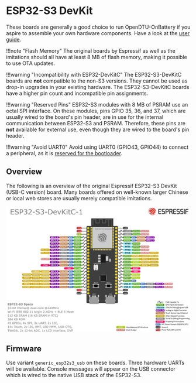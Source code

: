 # ESP32-S3 DevKit

These boards are generally a good choice to run OpenDTU-OnBattery if you aspire
to assemble your own hardware components. Have a look at the [user
guide](https://docs.espressif.com/projects/esp-dev-kits/en/latest/esp32s3/esp32-s3-devkitc-1/user_guide.html).

!!!note "Flash Memory"
    The original boards by Espressif as well as the imitations should all have
    at least 8 MB of flash memory, making it possible to use OTA updates.

!!!warning "Incompatibility with ESP32-DevKitC"
    The ESP32-S3-DevKitC boards are **not** compatible to the non-S3 versions.
    They cannot be used as drop-in upgrades in your existing hardware.
    The ESP32-S3-DevKitC boards have a higher pin count and incompatible pin
    assignments.

!!!warning "Reserved Pins"
    ESP32-S3 modules with 8 MB of PSRAM use an octal SPI interface. On these
    modules, pins GPIO 35, 36, and 37, which are usually wired to the board's
    pin header, are in use for the internal communication between ESP32-S3 and
    PSRAM. Therefore, these pins are **not** available for external use, even
    though they are wired to the board's pin header.

!!!warning "Avoid UART0"
    Avoid using UART0 (GPIO43, GPIO44) to connect a peripheral, as it is
    [reserved for the bootloader](limitations.md#using-uart0).

## Overview

The following is an overview of the original Espressif ESP32-S3 DevKit (USB-C
version) board. Many boards offered on well-known larger Chinese or local web
stores are usually merely compatible imitations.

![](../assets/images/hardware/espressif_esp32_s3_devkit_overview.jpg)

## Firmware

Use variant `generic_esp32s3_usb` on these boards. Three hardware UARTs will be
available. Console messages will appear on the USB connector which is wired to
the native USB stack of the ESP32-S3.